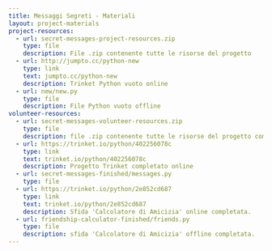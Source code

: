 ```yaml
---
title: Messaggi Segreti - Materiali
layout: project-materials
project-resources:     
  - url: secret-messages-project-resources.zip
    type: file
    description: File .zip contenente tutte le risorse del progetto
  - url: http://jumpto.cc/python-new
    type: link
    text: jumpto.cc/python-new
    description: Trinket Python vuoto online
  - url: new/new.py
    type: file
    description: File Python vuoto offline
volunteer-resources:
  - url: secret-messages-volunteer-resources.zip
    type: file
    description: file .zip contenente tutte le risorse del progetto completato
  - url: https://trinket.io/python/402256078c
    type: link
    text: trinket.io/python/402256078c
    description: Progetto Trinket completato online
  - url: secret-messages-finished/messages.py
    type: file
  - url: https://trinket.io/python/2e852cd687
    type: link
    text: trinket.io/python/2e852cd687
    description: Sfida 'Calcolatore di Amicizia' online completata.
  - url: friendship-calculator-finished/friends.py
    type: file
    description: sfida 'Calcolatore di Amicizia' offline completata.
---
```

